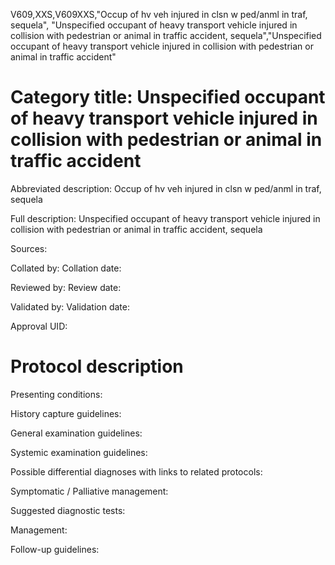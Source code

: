 V609,XXS,V609XXS,"Occup of hv veh injured in clsn w ped/anml in traf, sequela", "Unspecified occupant of heavy transport vehicle injured in collision with pedestrian or animal in traffic accident, sequela","Unspecified occupant of heavy transport vehicle injured in collision with pedestrian or animal in traffic accident"
# Category title: Unspecified occupant of heavy transport vehicle injured in collision with pedestrian or animal in traffic accident

Abbreviated description: Occup of hv veh injured in clsn w ped/anml in traf, sequela

Full description: Unspecified occupant of heavy transport vehicle injured in collision with pedestrian or animal in traffic accident, sequela

Sources:

Collated by:
Collation date:

Reviewed by:
Review date:

Validated by:
Validation date:

Approval UID:

# Protocol description

Presenting conditions:

History capture guidelines:

General examination guidelines:

Systemic examination guidelines:

Possible differential diagnoses with links to related protocols:

Symptomatic / Palliative management:

Suggested diagnostic tests:

Management:

Follow-up guidelines:
